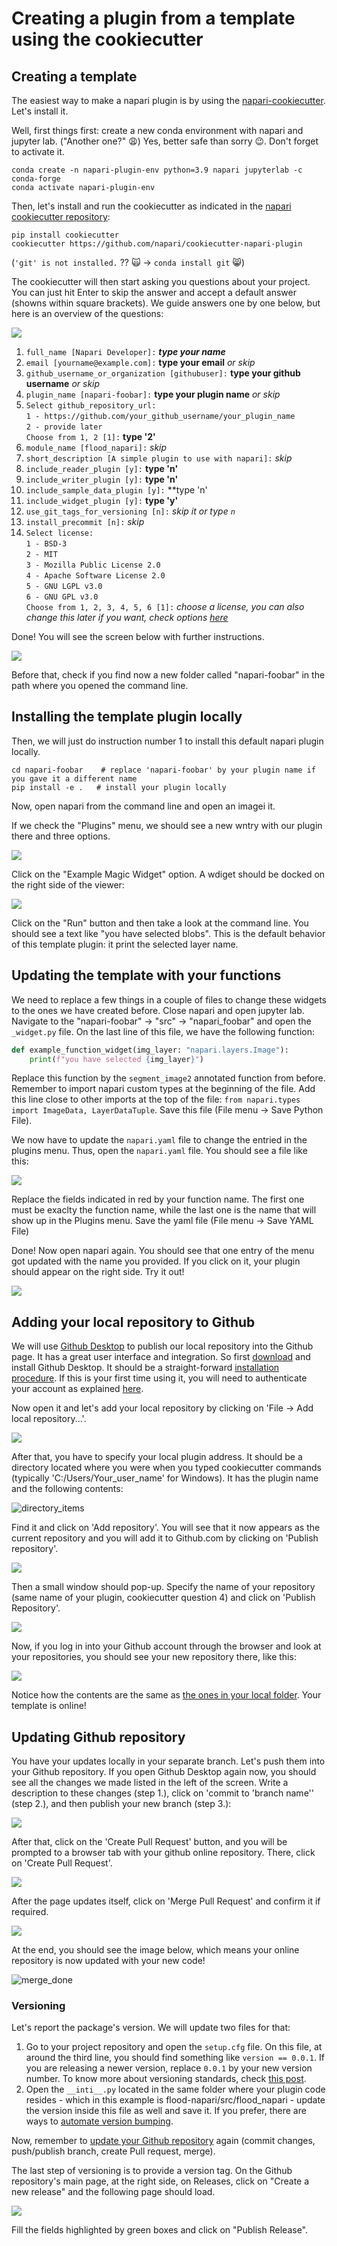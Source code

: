 # Creating a plugin from a template using the cookiecutter

## Creating a template

The easiest way to make a napari plugin is by using the [napari-cookiecutter](
https://github.com/napari/cookiecutter-napari-plugin#cookiecutter-napari-plugin). Let's install it.

Well, first things first: create a new conda environment with napari and jupyter lab. ("Another one?" 😩) Yes, better safe than sorry 😉. Don't forget to activate it.

    conda create -n napari-plugin-env python=3.9 napari jupyterlab -c conda-forge
    conda activate napari-plugin-env

Then, let's install and run the cookiecutter as indicated in the [napari cookiecutter repository]([https://github.com/napari/cookiecutter-napari-plugin](https://github.com/napari/cookiecutter-napari-plugin#cookiecutter-napari-plugin)):

```
pip install cookiecutter
cookiecutter https://github.com/napari/cookiecutter-napari-plugin
```
(`'git' is not installed.` ?? 🙀 -> `conda install git` 😸)

The cookiecutter will then start asking you questions about your project. You can just hit Enter to skip the answer and accept a default answer (showns within square brackets). We guide answers one by one below, but here is an overview of the questions:

![](cookiecutter_instructions1.png)

  1. `full_name [Napari Developer]:` ***type your name***
  2. `email [yourname@example.com]:` **type your email** *or skip*
  3. `github_username_or_organization [githubuser]:` **type your github username** *or skip*
  4. `plugin_name [napari-foobar]:` **type your plugin name** *or skip*
  5. `Select github_repository_url:`  
     `1 - https://github.com/your_github_username/your_plugin_name`  
     `2 - provide later`  
     `Choose from 1, 2 [1]:`  **type '2'** 
  6. `module_name [flood_napari]:` *skip*
  7. `short_description [A simple plugin to use with napari]:` *skip*
  8. `include_reader_plugin [y]:` **type 'n'**
  9. `include_writer_plugin [y]:` **type 'n'**
  10. `include_sample_data_plugin [y]:` **type 'n'
  11. `include_widget_plugin [y]:` **type 'y'**
  12. `use_git_tags_for_versioning [n]:` *skip it or type `n`*
  13. `install_precommit [n]:` *skip*
  14. `Select license:`  
       `1 - BSD-3`  
       `2 - MIT`  
       `3 - Mozilla Public License 2.0`  
       `4 - Apache Software License 2.0`  
       `5 - GNU LGPL v3.0`  
       `6 - GNU GPL v3.0`  
      `Choose from 1, 2, 3, 4, 5, 6 [1]:` *choose a license, you can also change this later if you want, check options [here](https://ufal.github.io/public-license-selector/)*
      
Done! You will see the screen below with further instructions. 

![](cookiecutter_instructions2.png)

Before that, check if you find now a new folder called "napari-foobar" in the path where you opened the command line.

## Installing the template plugin locally

Then, we will just do instruction number 1 to install this default napari plugin locally. 
```
cd napari-foobar    # replace 'napari-foobar' by your plugin name if you gave it a different name
pip install -e .   # install your plugin locally
```
Now, open napari from the command line and open an imagei it.

If we check the "Plugins" menu, we should see a new wntry with our plugin there and three options.

![](napari_plugin_menu.png)

Click on the "Example Magic Widget" option. A wdiget should be docked on the right side of the viewer:

![](napari_plugin_menu2.png)

Click on the "Run" button and then take a look at the command line. You should see a text like "you have selected blobs". This is the default behavior of this template plugin: it print the selected layer name.

## Updating the template with your functions

We need to replace a few things in a couple of files to change these widgets to the ones we have created before.
Close napari and open jupyter lab. Navigate to the "napari-foobar" -> "src" -> "napari_foobar" and open the `_widget.py` file. On the last line of this file, we have the following function:

```Python
def example_function_widget(img_layer: "napari.layers.Image"):
    print(f"you have selected {img_layer}")
```

Replace this function by the `segment_image2` annotated function from before. Remember to import napari custom types at the beginning of the file. Add this line close to other imports at the top of the file: `from napari.types import ImageData, LayerDataTuple`. Save this file (File menu -> Save Python File).

We now have to update the `napari.yaml` file to change the entried in the plugins menu. Thus, open the `napari.yaml` file. You should see a file like this:

![](napari_yaml_file1.png)

Replace the fields indicated in red by your function name. The first one must be exaclty the function name, while the last one is the name that will show up in the Plugins menu. Save the yaml file (File menu -> Save YAML File)

Done! Now open napari again. You should see that one entry of the menu got updated with the name you provided. If you click on it, your plugin should appear on the right side. Try it out!

![](napari_plugin1.png)

## Adding your local repository to Github

We will use [Github Desktop](https://desktop.github.com/) to publish our local repository into the Github page. It has a great user interface and integration. So first [download](https://desktop.github.com/) and install Github Desktop. It should be a straight-forward [installation procedure](https://docs.github.com/en/desktop/installing-and-configuring-github-desktop/installing-and-authenticating-to-github-desktop/installing-github-desktop). If this is your first time using it, you will need to authenticate your account as explained [here](https://docs.github.com/en/desktop/installing-and-configuring-github-desktop/installing-and-authenticating-to-github-desktop/authenticating-to-github).

Now open it and let's add your local repository by clicking on 'File -> Add local repository...'.

![](images/github_desktop1.png)

After that, you have to specify your local plugin address. It should be a directory located where you were when you typed cookiecutter commands (typically 'C:/Users/Your_user_name' for Windows). It has the plugin name and the following contents:

<img alt="directory_items" id="directory_items" src="images/directory_items.png" />

Find it and click on 'Add repository'. You will see that it now appears as the current repository and you will add it to Github.com by clicking on 'Publish repository'.

![](images/github_desktop1b.png)

Then a small window should pop-up. Specify the name of your repository (same name of your plugin, cookiecutter question 4) and click on 'Publish Repository'.

![](images/github_desktop1c.png)

Now, if you log in into your Github account through the browser and look at your repositories, you should see your new repository there, like this:

![](images/github_repo_page.png)
     
Notice how the contents are the same as [the ones in your local folder](#directory_items). Your template is online!

## Updating Github repository

You have your updates locally in your separate branch. Let's push them into your Github repository. If you open Github Desktop again now, you should see all the changes we made listed in the left of the screen. Write a description to these changes (step 1.), click on 'commit to 'branch name'' (step 2.), and then publish your new branch (step 3.):

![](images/flood_plugin_commit.png)

After that, click on the 'Create Pull Request' button, and you will be prompted to a browser tab with your github online repository. There, click on 'Create Pull Request'. 

![](images/flood_plugin_PR.png)

After the page updates itself, click on 'Merge Pull Request' and confirm it if required.

![](images/flood_plugin_merge.png)

At the end, you should see the image below, which means your online repository is now updated with your new code!

![merge_done](https://user-images.githubusercontent.com/26173597/145111544-dea73c05-a8a5-47bb-85c4-d9431ca0de0e.png)

### Versioning

Let's report the package's version. We will update two files for that:
   1. Go to your project repository and open the `setup.cfg` file. On this file, at around the third line, you should find something like `version == 0.0.1`. If you are releasing a newer version, replace `0.0.1` by your new version number. To know more about versioning standards, check [this post](https://py-pkgs.org/07-releasing-versioning.html#version-numbering). 
   2. Open the `__inti__.py` located in the same folder where your plugin code resides - which in this example is flood-napari/src/flood_napari - update the version inside this file as well and save it. If you prefer, there are ways to [automate version bumping](https://py-pkgs.org/07-releasing-versioning.html#automatic-version-bumping).

Now, remember to [update your Github repository](#updating-github-repository) again (commit changes, push/publish branch, create Pull request, merge).

The last step of versioning is to provide a version tag. On the Github repository's main page, at the right side, on Releases, click on "Create a new release" and the following page should load.

![](images/github_release.png)

Fill the fields highlighted by green boxes and click on "Publish Release". 
